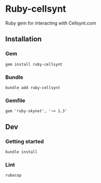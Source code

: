 # Ruby-cellsynt

Ruby gem for interacting with Cellsynt.com

## Installation

### Gem

`gem install ruby-cellsynt`

### Bundle

`bundle add ruby-cellsynt`

### Gemfile

`gem 'ruby-skynet', '~> 1.3'`

## Dev

### Getting started

`bundle install`

### Lint

`rubocop`
